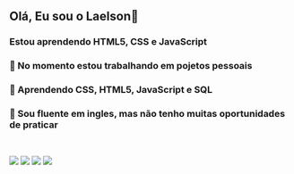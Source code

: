 ## Olá, Eu sou o Laelson👋
### Estou aprendendo HTML5, CSS e JavaScript

### 🔭 No momento estou trabalhando em pojetos pessoais<br>
### 🌱 Aprendendo CSS, HTML5, JavaScript e SQL<br>
### 💬 Sou fluente em ingles, mas não tenho muitas oportunidades de praticar<br>

##
<div style="display: inline_block"><br>
  
  <img src="https://img.icons8.com/color/48/000000/html-5--v1.png"/>
  <img src="https://img.icons8.com/color/48/000000/css3.png"/>
  <img src="https://img.icons8.com/color/48/000000/javascript--v1.png"/>
  <img src="https://img.icons8.com/color/48/000000/sql.png">
 
          
</div>

